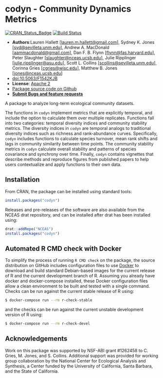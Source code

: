 # codyn - Community Dynamics Metrics

[![CRAN_Status_Badge](http://www.r-pkg.org/badges/version/codyn)](http://cran.r-project.org/package=codyn)
[![Build Status](https://travis-ci.org/laurenmh/codyn.png?branch=master)](https://travis-ci.org/laurenmh/codyn)


- **Authors**:Lauren Hallett [lauren.m.hallett@gmail.com], Sydney K. Jones [syd@sevilleta.unm.edu], Andrew A. MacDonald [aammacdonald@gmail.com],  Dan F. B. Flynn [flynn@fas.harvard.edu], Peter Slaughter [slaughter@nceas.ucsb.edu], Julie Ripplinger [julie.ripplinger@asu.edu], Scott L. Collins [scollins@sevilleta.unm.edu], Corinna Gries [cgries@wisc.edu], Matthew B. Jones [jones@nceas.ucsb.edu]
- [doi:10.5063/F1542KJB](http://doi.org/10.5063/F1542KJB)
- **License**: [Apache 2](http://opensource.org/licenses/Apache-2.0)
- [Package source code on Github](https://github.com/laurenmh/codyn)
- [**Submit Bugs and feature requests**](https://github.com/laurenmh/codyn/issues)

A package to analyze long-term ecological community datasets.

The functions in `codyn` implement metrics that are explicitly temporal, and include the option to calculate them over multiple replicates. Functions fall into two categories: temporal diversity indices and community stability metrics. The diversity indices in `codyn` are temporal analogs to traditional diversity indices such as richness and rank-abundance curves. Specifically, `codyn` includes functions to calculate species turnover, mean rank shifts and lags in community similarity between time points. The community stability metrics in `codyn` calculate overall stability and patterns of species covariance and synchrony over time. Finally, `codyn` contains vignettes that describe methods and reproduce figures from published papers to help users contextualize and apply functions to their own data.

## Installation
From CRAN, the package can be installed using standard tools:
```R
install.packages("codyn")
```

Releases and pre-releases of the software are also available from the NCEAS drat repository, and
can be installed after drat has been installed using:
```R
drat::addRepo("NCEAS")
install.packages("codyn")
```

## Automated R CMD check with Docker

To simplify the process of running `R CMD check` on the package, the source distribution on GitHub includes configuration
files to use [Docker](https://www.docker.com/) to download and build standard Debian-based images for the current release of 
R and the current development branch of R. Assuming you already have docker and docker-compose installed, these Docker 
configuration files allow a clean environment to be built and tested with a single command.  Checks can be run against the 
current stable release of R using:

```bash
$ docker-compose run --rm r-check-stable
```

and the checks can be run against the current unstable development version of R using:

```bash
$ docker-compose run --rm r-check-devel
```

## Acknowledgements
Work on this package was supported by NSF-ABI grant #1262458 to C. Gries, M. Jones, and S. Collins. Additional support
was provided for working group collaboration by the National Center for Ecological Analysis and Synthesis, a Center funded by the University of California, Santa Barbara, and the State of California.

